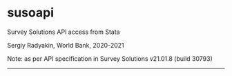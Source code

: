 # susoapi
Survey Solutions API access from Stata


Sergiy Radyakin, World Bank, 2020-2021

Note: as per API specification in Survey Solutions v21.01.8 (build 30793)

---
